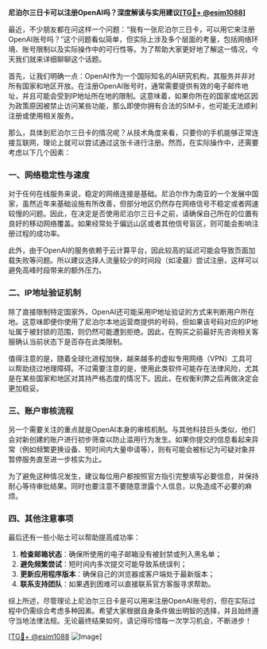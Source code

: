 **尼泊尔三日卡可以注册OpenAI吗？深度解读与实用建议[[TG💪+ @esim1088](https://t.me/s/esim1088)]**

最近，不少朋友都在问这样一个问题：“我有一张尼泊尔三日卡，可以用它来注册OpenAI账号吗？”这个问题看似简单，但实际上涉及多个层面的考量，包括网络环境、账号限制以及实际操作中的可行性等。为了帮助大家更好地了解这一情况，今天我们就来详细聊聊这个话题。

首先，让我们明确一点：OpenAI作为一个国际知名的AI研究机构，其服务并非对所有国家和地区开放。在注册OpenAI账号时，通常需要提供有效的电子邮件地址，并且可能会受到IP地址所在地的限制。这意味着，如果你所在的国家或地区因为政策原因被禁止访问某些功能，那么即使你拥有合法的SIM卡，也可能无法顺利注册或使用相关服务。

那么，具体到尼泊尔三日卡的情况呢？从技术角度来看，只要你的手机能够正常连接互联网，理论上就可以尝试通过这张卡进行注册。然而，在实际操作中，还需要考虑以下几个因素：

### 一、网络稳定性与速度

对于任何在线服务来说，稳定的网络连接是基础。尼泊尔作为南亚的一个发展中国家，虽然近年来基础设施有所改善，但部分地区仍然存在网络信号不稳定或者网速较慢的问题。因此，在决定是否使用尼泊尔三日卡之前，请确保自己所在的位置有良好的移动网络覆盖。如果经常处于偏远山区或者其他信号盲区，则可能会影响注册过程的成功率。

此外，由于OpenAI的服务依赖于云计算平台，因此较高的延迟可能会导致页面加载失败等问题。所以建议选择人流量较少的时间段（如凌晨）尝试注册，这样可以避免高峰时段带来的额外压力。

### 二、IP地址验证机制

除了直接限制特定国家外，OpenAI还可能采用IP地址验证的方式来判断用户所在地。这意味即便你使用了尼泊尔本地运营商提供的号码，但如果该号码对应的IP地址属于被封锁的范围，则仍然可能遭到拒绝。因此，在购买之前最好先咨询相关客服确认当前状态下是否存在此类限制。

值得注意的是，随着全球化进程加快，越来越多的虚拟专用网络（VPN）工具可以帮助绕过地理障碍。不过需要注意的是，使用此类软件可能存在法律风险，尤其是在某些国家和地区对其持严格态度的情况下。因此，在权衡利弊之后再做决定会更加稳妥。

### 三、账户审核流程

另一个需要关注的重点就是OpenAI本身的审核机制。与其他科技巨头类似，他们会对新创建的账户进行初步筛查以防止滥用行为发生。如果你提交的信息看起来异常（例如频繁更换设备、短时间内大量申请等），则有可能会被标记为可疑对象并暂停服务直至进一步核实为止。

为了避免这种情况发生，建议每位用户都按照官方指引完整填写必要信息，并保持耐心等待审批结果。同时也要注意不要随意泄露个人信息，以免造成不必要的麻烦。

### 四、其他注意事项

最后还有一些小贴士可以帮助提高成功率：

1. **检查邮箱状态**：确保所使用的电子邮箱没有被封禁或列入黑名单；
2. **避免频繁尝试**：短时间内多次提交可能导致系统误判；
3. **更新应用程序版本**：确保自己的浏览器或客户端处于最新版本；
4. **联系支持团队**：如果遇到困难可以直接联系官方客服寻求帮助。

综上所述，尽管理论上尼泊尔三日卡是可以用来注册OpenAI账号的，但在实际过程中仍需综合考虑多种因素。希望大家根据自身条件做出明智的选择，并且始终遵守当地法律法规。无论最终结果如何，请记得珍惜每一次学习机会，不断进步！

[[TG💪+ @esim1088](https://t.me/s/esim1088) ![Image](https://i.postimg.cc/4NQfJmqS/Snipaste-2025-05-13-00-14-12.png)]